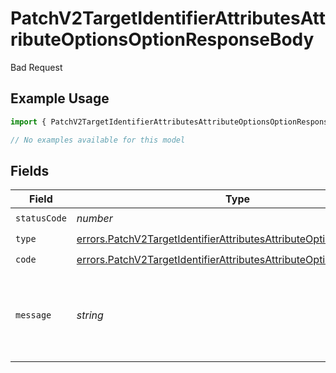 # PatchV2TargetIdentifierAttributesAttributeOptionsOptionResponseBody

Bad Request

## Example Usage

```typescript
import { PatchV2TargetIdentifierAttributesAttributeOptionsOptionResponseBody } from "attio-js/models/errors";

// No examples available for this model
```

## Fields

| Field                                                                                                                                                    | Type                                                                                                                                                     | Required                                                                                                                                                 | Description                                                                                                                                              | Example                                                                                                                                                  |
| -------------------------------------------------------------------------------------------------------------------------------------------------------- | -------------------------------------------------------------------------------------------------------------------------------------------------------- | -------------------------------------------------------------------------------------------------------------------------------------------------------- | -------------------------------------------------------------------------------------------------------------------------------------------------------- | -------------------------------------------------------------------------------------------------------------------------------------------------------- |
| `statusCode`                                                                                                                                             | *number*                                                                                                                                                 | :heavy_check_mark:                                                                                                                                       | N/A                                                                                                                                                      |                                                                                                                                                          |
| `type`                                                                                                                                                   | [errors.PatchV2TargetIdentifierAttributesAttributeOptionsOptionType](../../models/errors/patchv2targetidentifierattributesattributeoptionsoptiontype.md) | :heavy_check_mark:                                                                                                                                       | N/A                                                                                                                                                      |                                                                                                                                                          |
| `code`                                                                                                                                                   | [errors.PatchV2TargetIdentifierAttributesAttributeOptionsOptionCode](../../models/errors/patchv2targetidentifierattributesattributeoptionsoptioncode.md) | :heavy_check_mark:                                                                                                                                       | N/A                                                                                                                                                      |                                                                                                                                                          |
| `message`                                                                                                                                                | *string*                                                                                                                                                 | :heavy_check_mark:                                                                                                                                       | N/A                                                                                                                                                      | Cannot find select attribute with select option title "Medium".                                                                                          |